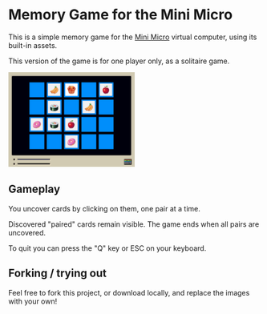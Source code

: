 
# Memory Game for the Mini Micro

This is a simple memory game for the [Mini Micro](https://miniscript.org/MiniMicro/index.html) virtual computer, using its built-in assets.

This version of the game is for one player only, as a solitaire game.

<img alt="Memory screenshot" src="./screenshot.png" width="50%" height="50%"/>

## Gameplay

You uncover cards by clicking on them, one pair at a time.

Discovered "paired" cards remain visible. The game ends when all pairs are uncovered.

To quit you can press the "Q" key or ESC on your keyboard.

## Forking / trying out

Feel free to fork this project, or download locally, and replace the images with your own!


